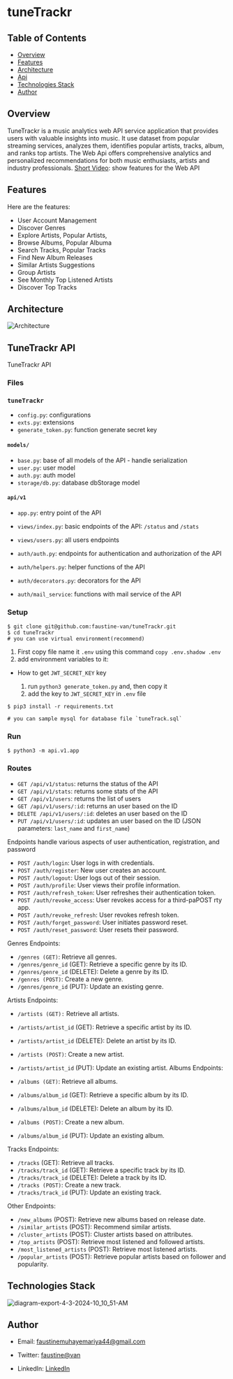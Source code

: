 # tuneTrackr


## Table of Contents

- [Overview](#overview)
- [Features](#features)
- [Architecture](#architecture)
- [Api](#api)
- [Technologies Stack](#technologies-stack)
- [Author](#author)


## Overview
TuneTrackr is a music analytics web API service application that provides users with valuable insights into  music.
It use dataset from popular streaming services, analyzes them, identifies popular artists, tracks, album, and ranks top artists.
The Web Api offers comprehensive analytics and personalized recommendations for both music enthusiasts, artists and industry professionals.
[Short Video](https://youtu.be/q6Wbck6VJVA): show features for the Web API

## Features

Here are the features:

- User Account Management
- Discover Genres
- Explore Artists, Popular Artists,
- Browse Albums, Popular Albuma
- Search Tracks, Popular Tracks
- Find New Album Releases
- Similar Artists Suggestions
- Group Artists
- See Monthly Top Listened Artists
- Discover Top Tracks

## Architecture
![Architecture](https://github.com/faustine-van/tuneTrackr/assets/125466059/fae8492c-3f1a-458b-ae06-31a0f3cea8a3)

## TuneTrackr API

TuneTrackr API

### Files

### `tuneTrackr`

- `config.py`: configurations
- `exts.py`: extensions
- `generate_token.py`: function generate secret key


#### `models/`

- `base.py`: base of all models of the API - handle serialization
- `user.py`: user model
- `auth.py`: auth model
- `storage/db.py`: database dbStorage model


#### `api/v1`

- `app.py`: entry point of the API
- `views/index.py`: basic endpoints of the API: `/status` and `/stats`
- `views/users.py`: all users endpoints

- `auth/auth.py`: endpoints for authentication and authorization of the API
- `auth/helpers.py`: helper functions of the API
- `auth/decorators.py`: decorators for the API
- `auth/mail_service`: functions with mail service of the API



### Setup
```
$ git clone git@github.com:faustine-van/tuneTrackr.git
$ cd tuneTrackr
# you can use virtual environment(recommend)
```

  1. First copy file name it `.env`
  	using this command `copy .env.shadow .env`
  2. add environment variables to it:

- How to get `JWT_SECRET_KEY` key

  1. run `python3 generate_token.py` and, then copy it
  2. add the key to `JWT_SECRET_KEY` in `.env` file

```
$ pip3 install -r requirements.txt

# you can sample mysql for database file `tuneTrack.sql` 
```


### Run

```
$ python3 -m api.v1.app
```


### Routes

- `GET /api/v1/status`: returns the status of the API
- `GET /api/v1/stats`: returns some stats of the API
- `GET /api/v1/users`: returns the list of users
- `GET /api/v1/users/:id`: returns an user based on the ID
- `DELETE /api/v1/users/:id`: deletes an user based on the ID
- `PUT /api/v1/users/:id`: updates an user based on the ID (JSON parameters: `last_name` and `first_name`)

Endpoints handle various aspects of user authentication, registration, and password 
- `POST /auth/login`: User logs in with credentials.
- `POST /auth/register`: New user creates an account.
- `POST /auth/logout`: User logs out of their session.
- `POST /auth/profile`: User views their profile information.
- `POST /auth/refresh_token`: User refreshes their authentication token.
- `POST /auth/revoke_access`: User revokes access for a third-paPOST rty app.
- `POST /auth/revoke_refresh`: User revokes refresh token.
- `POST /auth/forget_password`: User initiates password reset.
- `POST /auth/reset_password`: User resets their password.

Genres Endpoints:

- `/genres (GET)`: Retrieve all genres.
- `/genres/genre_id` (GET): Retrieve a specific genre by its ID.
- `/genres/genre_id` (DELETE): Delete a genre by its ID.
- `/genres (POST)`: Create a new genre.
- `/genres/genre_id` (PUT): Update an existing genre.

Artists Endpoints:

- `/artists (GET):` Retrieve all artists.
- `/artists/artist_id` (GET): Retrieve a specific artist by its ID.
- `/artists/artist_id` (DELETE): Delete an artist by its ID.
- `/artists (POST)`: Create a new artist.
- `/artists/artist_id` (PUT): Update an existing artist.
Albums Endpoints:

- `/albums (GET)`: Retrieve all albums.
- `/albums/album_id` (GET): Retrieve a specific album by its ID.
- `/albums/album_id` (DELETE): Delete an album by its ID.
- `/albums (POST)`: Create a new album.
- `/albums/album_id` (PUT): Update an existing album.

Tracks Endpoints:

- `/tracks` (GET): Retrieve all tracks.
- `/tracks/track_id` (GET): Retrieve a specific track by its ID.
- `/tracks/track_id` (DELETE): Delete a track by its ID.
- `/tracks (POST)`: Create a new track.
- `/tracks/track_id` (PUT): Update an existing track.

Other Endpoints:

- `/new_albums` (POST): Retrieve new albums based on release date.
- `/similar_artists` (POST): Recommend similar artists.
- `/cluster_artists` (POST): Cluster artists based on attributes.
- `/top_artists` (POST): Retrieve most listened and followed artists.
- `/most_listened_artists` (POST): Retrieve most listened artists.
- `/popular_artists` (POST): Retrieve popular artists based on follower and popularity.

## Technologies Stack
![diagram-export-4-3-2024-10_10_51-AM](https://github.com/faustine-van/tuneTrackr/assets/125466059/caff3dfd-e3b4-4648-94c0-f2fada858eee)

## Author
- Email: [faustinemuhayemariya44@gmail.com]()

- Twitter: [faustine@van](https://twitter.com/44Fatech?s=09)

- LinkedIn: [LinkedIn](https://www.linkedin.com/in/muhayemariya-faustine-404376267?utm_source=share&utm_campaign=share_via&utm_content=profile&utm_medium=android_app)

